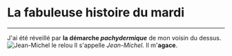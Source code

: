 # La fabuleuse histoire du mardi
---
J'ai été réveillé par **la démarche *pachydermique*** de mon voisin du dessus.
![Jean-Michel le relou](https://encrypted-tbn0.gstatic.com/images?q=tbn:ANd9GcT_vncLsqsm9_LJbJldSZwHW0NEkgJwOWDDjQ&s)
Il s'appelle *Jean-Michel.*
Il m'**agace**.